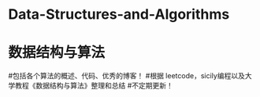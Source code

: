 # Data-Structures-and-Algorithms
# 数据结构与算法
#包括各个算法的概述、代码、优秀的博客！
#根据 leetcode，sicily编程以及大学教程《数据结构与算法》整理和总结
#不定期更新！

